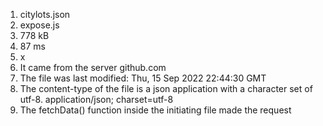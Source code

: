 1. citylots.json  
2. expose.js  
3. 778 kB  
4. 87 ms  
5. x  
6. It came from the server github.com  
7. The file was last modified: Thu, 15 Sep 2022 22:44:30 GMT  
8. The content-type of the file is a json application with a character set of utf-8. application/json; charset=utf-8  
9. The fetchData() function inside the initiating file made the request  
